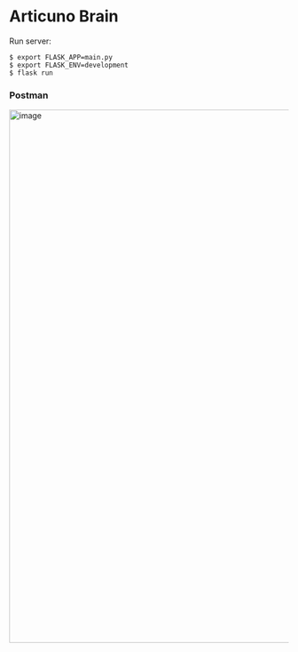 # Articuno Brain

Run server:
```
$ export FLASK_APP=main.py
$ export FLASK_ENV=development
$ flask run
```

### Postman
<img width="959" alt="image" src="https://user-images.githubusercontent.com/45785817/98248214-a2b30d00-1f9a-11eb-8d27-150ae4fbbdc9.png">